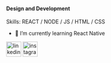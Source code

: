 #### Design and Development

Skills:  REACT / NODE / JS / HTML / CSS

- 🌱 I’m currently learning React Native 


 [<img src='https://cdn.jsdelivr.net/npm/simple-icons@3.0.1/icons/linkedin.svg' alt='linkedin' height='40'>](https://www.linkedin.com/in/https://www.linkedin.com/in/priyansh-bhardwaj-05959817b//)     [<img src='https://cdn.jsdelivr.net/npm/simple-icons@3.0.1/icons/instagram.svg' alt='instagram' height='40'>](https://www.instagram.com/____priyans619/)  
